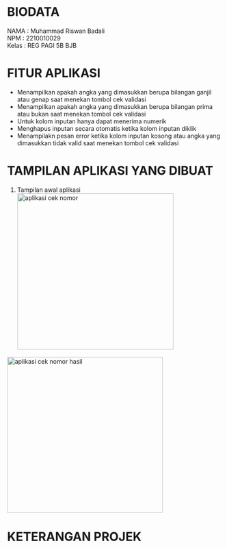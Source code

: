 # BIODATA
NAMA  : Muhammad Riswan Badali<br>
NPM   : 2210010029<br>
Kelas : REG PAGI 5B BJB<br>

# FITUR APLIKASI
- Menampilkan apakah angka yang dimasukkan berupa bilangan ganjil atau genap saat menekan tombol cek validasi<br>
- Menampilkan apakah angka yang dimasukkan berupa bilangan prima atau bukan saat menekan tombol cek validasi<br>
- Untuk kolom inputan hanya dapat menerima numerik<br>
- Menghapus inputan secara otomatis ketika kolom inputan diklik<br>
- Menampilakn pesan error ketika kolom inputan kosong atau angka yang dimasukkan tidak valid saat menekan tombol cek validasi<br>

# TAMPILAN APLIKASI YANG DIBUAT
1. Tampilan awal aplikasi<br>
<img width="365" alt="aplikasi cek nomor " src="https://github.com/user-attachments/assets/c11fdb44-9180-4886-833d-67dfecec1c8e"><br>

<img width="364" alt="aplikasi cek nomor hasil" src="https://github.com/user-attachments/assets/e5006744-d0c5-4773-bf6a-4246564ed6d6">

# KETERANGAN PROJEK
